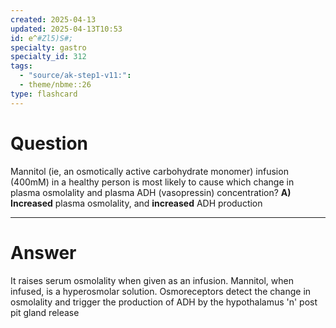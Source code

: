 ```yaml
---
created: 2025-04-13
updated: 2025-04-13T10:53
id: e^#Zl5)S#;
specialty: gastro
specialty_id: 312
tags:
  - "source/ak-step1-v11:": 
  - theme/nbme::26
type: flashcard
---
```


# Question
Mannitol (ie, an osmotically active carbohydrate monomer) infusion (400mM) in a healthy person is most likely to cause which change in plasma osmolality and plasma ADH (vasopressin) concentration?  **A) Increased** plasma osmolality, and **increased** ADH production

---

# Answer
It raises serum osmolality when given as an infusion. Mannitol, when infused, is a hyperosmolar solution. Osmoreceptors detect the change in osmolality and trigger the production of ADH by the hypothalamus 'n' post pit gland release